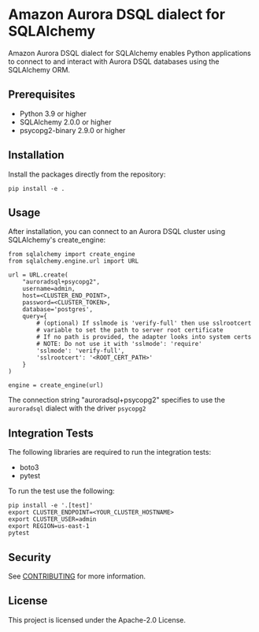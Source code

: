 # Amazon Aurora DSQL dialect for SQLAlchemy

Amazon Aurora DSQL dialect for SQLAlchemy enables Python applications to connect to and interact with Aurora DSQL databases using the SQLAlchemy ORM.

## Prerequisites

- Python 3.9 or higher
- SQLAlchemy 2.0.0 or higher
- psycopg2-binary 2.9.0 or higher

## Installation

Install the packages directly from the repository:

```
pip install -e .
```

## Usage

After installation, you can connect to an Aurora DSQL cluster using SQLAlchemy's create_engine:

```
from sqlalchemy import create_engine
from sqlalchemy.engine.url import URL

url = URL.create(
    "auroradsql+psycopg2",
    username=admin,
    host=<CLUSTER_END_POINT>,
    password=<CLUSTER_TOKEN>,
    database='postgres',
    query={
        # (optional) If sslmode is 'verify-full' then use sslrootcert
        # variable to set the path to server root certificate
        # If no path is provided, the adapter looks into system certs
        # NOTE: Do not use it with 'sslmode': 'require'
        'sslmode': 'verify-full',
        'sslrootcert': '<ROOT_CERT_PATH>'
    }
)

engine = create_engine(url)
```

The connection string "auroradsql+psycopg2" specifies to use the `auroradsql` dialect with the driver `psycopg2`

## Integration Tests

The following libraries are required to run the integration tests:

- boto3
- pytest

To run the test use the following:

```
pip install -e '.[test]'
export CLUSTER_ENDPOINT=<YOUR_CLUSTER_HOSTNAME>
export CLUSTER_USER=admin
export REGION=us-east-1
pytest
```

## Security

See [CONTRIBUTING](CONTRIBUTING.md#security-issue-notifications) for more information.

## License

This project is licensed under the Apache-2.0 License.
